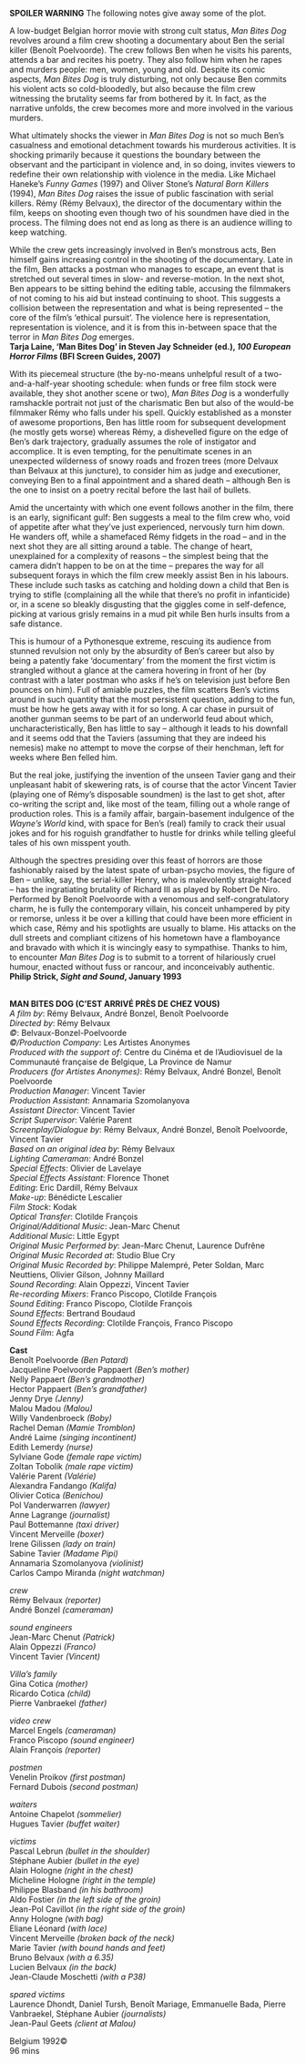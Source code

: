 

**SPOILER WARNING** The following notes give away some of the plot.

A low-budget Belgian horror movie with strong cult status, _Man Bites Dog_ revolves around a film crew shooting a documentary about Ben the serial killer (Benoît Poelvoorde). The crew follows Ben when he visits his parents, attends a bar and recites his poetry. They also follow him when he rapes and murders people: men, women, young and old. Despite its comic aspects, _Man Bites Dog_ is truly disturbing, not only because Ben commits his violent acts so cold-bloodedly, but also because the film crew witnessing the brutality seems far from bothered by it. In fact, as the narrative unfolds, the crew becomes more and more involved in the various murders.

What ultimately shocks the viewer in _Man Bites Dog_ is not so much Ben’s casualness and emotional detachment towards his murderous activities. It is shocking primarily because it questions the boundary between the observant and the participant in violence and, in so doing, invites viewers to redefine their own relationship with violence in the media. Like Michael Haneke’s _Funny Games_ (1997) and Oliver Stone’s _Natural Born Killers_ (1994), _Man Bites Dog_ raises the issue of public fascination with serial killers. Rémy (Rémy Belvaux), the director of the documentary within the film, keeps on shooting even though two of his soundmen have died in the process. The filming does not end as long as there is an audience willing to keep watching.

While the crew gets increasingly involved in Ben’s monstrous acts, Ben himself gains increasing control in the shooting of the documentary. Late in the film, Ben attacks a postman who manages to escape, an event that is stretched out several times in slow- and reverse-motion. In the next shot, Ben appears to be sitting behind the editing table, accusing the filmmakers of not coming to his aid but instead continuing to shoot. This suggests a collision between the representation and what is being represented – the core of the film’s ‘ethical pursuit’. The violence here is representation, representation is violence, and it is from this in-between space that the terror in _Man Bites Dog_ emerges.  
**Tarja Laine, ‘Man Bites Dog’ in Steven Jay Schneider (ed.), _100 European Horror Films_ (BFI Screen Guides, 2007)**

With its piecemeal structure (the by-no-means unhelpful result of a two-and-a-half-year shooting schedule: when funds or free film stock were available, they shot another scene or two), _Man Bites Dog_ is a wonderfully ramshackle portrait not just of the charismatic Ben but also of the would-be filmmaker Rémy who falls under his spell. Quickly established as a monster of awesome proportions, Ben has little room for subsequent development (he mostly gets worse) whereas Rémy, a dishevelled figure on the edge of Ben’s dark trajectory, gradually assumes the role of instigator and accomplice. It is even tempting, for the penultimate scenes in an unexpected wilderness of snowy roads and frozen trees (more Delvaux than Belvaux at this juncture), to consider him as judge and executioner, conveying Ben to a final appointment and a shared death – although Ben is the one to insist on a poetry recital before the last hail of bullets.

Amid the uncertainty with which one event follows another in the film, there is an early, significant gulf: Ben suggests a meal to the film crew who, void of appetite after what they’ve just experienced, nervously turn him down. He wanders off, while a shamefaced Rémy fidgets in the road – and in the next shot they are all sitting around a table. The change of heart, unexplained for a complexity of reasons – the simplest being that the camera didn’t happen to be on at the time – prepares the way for all subsequent forays in which the film crew meekly assist Ben in his labours. These include such tasks as catching and holding down a child that Ben is trying to stifle (complaining all the while that there’s no profit in infanticide) or, in a scene so bleakly disgusting that the giggles come in self-defence, picking at various grisly remains in a mud pit while Ben hurls insults from a safe distance.

This is humour of a Pythonesque extreme, rescuing its audience from stunned revulsion not only by the absurdity of Ben’s career but also by being a patently fake ‘documentary’ from the moment the first victim is strangled without a glance at the camera hovering in front of her (by contrast with a later postman who asks if he’s on television just before Ben pounces on him). Full of amiable puzzles, the film scatters Ben’s victims around in such quantity that the most persistent question, adding to the fun, must be how he gets away with it for so long. A car chase in pursuit of another gunman seems to be part of an underworld feud about which, uncharacteristically, Ben has little to say – although it leads to his downfall and it seems odd that the Taviers (assuming that they are indeed his nemesis) make no attempt to move the corpse of their henchman, left for weeks where Ben felled him.

But the real joke, justifying the invention of the unseen Tavier gang and their unpleasant habit of skewering rats, is of course that the actor Vincent Tavier (playing one of Rémy’s disposable soundmen) is the last to get shot, after  
co-writing the script and, like most of the team, filling out a whole range of production roles. This is a family affair, bargain-basement indulgence of the _Wayne’s World_ kind, with space for Ben’s (real) family to crack their usual jokes and for his roguish grandfather to hustle for drinks while telling gleeful tales of his own misspent youth.

Although the spectres presiding over this feast of horrors are those fashionably raised by the latest spate of urban-psycho movies, the figure of Ben – unlike, say, the serial-killer Henry, who is malevolently straight-faced – has the ingratiating brutality of Richard III as played by Robert De Niro. Performed by Benoît Poelvoorde with a venomous and self-congratulatory charm, he is fully the contemporary villain, his conceit unhampered by pity or remorse, unless it be over a killing that could have been more efficient in which case, Rémy and his spotlights are usually to blame. His attacks on the dull streets and compliant citizens of his hometown have a flamboyance and bravado with which it is wincingly easy to sympathise. Thanks to him, to encounter _Man Bites Dog_ is to submit to a torrent of hilariously cruel humour, enacted without fuss or rancour, and inconceivably authentic.  
**Philip Strick, _Sight and Sound_, January 1993**
<br><br>

**MAN BITES DOG (C’EST ARRIVÉ PRÈS DE CHEZ VOUS)**  
_A film by_: Rémy Belvaux, André Bonzel,  Benoît Poelvoorde  
_Directed by_: Rémy Belvaux  
_©_: Belvaux-Bonzel-Poelvoorde  
_©/Production Company_: Les Artistes Anonymes  
_Produced with the support of_: Centre du Cinéma et de l’Audiovisuel de la Communauté française de Belgique, La Province de Namur  
_Producers (for Artistes Anonymes)_: Rémy Belvaux, André Bonzel, Benoît Poelvoorde  
_Production Manager_: Vincent Tavier  
_Production Assistant_: Annamaria Szomolanyova  
_Assistant Director_: Vincent Tavier  
_Script Supervisor_: Valérie Parent  
_Screenplay/Dialogue by_: Rémy Belvaux,  André Bonzel, Benoît Poelvoorde, Vincent Tavier  
_Based on an original idea by_: Rémy Belvaux  
_Lighting Cameraman_: André Bonzel  
_Special Effects_: Olivier de Lavelaye  
_Special Effects Assistant_: Florence Thonet  
_Editing_: Eric Dardill, Rémy Belvaux  
_Make-up_: Bénédicte Lescalier  
_Film Stock_: Kodak  
_Optical Transfer_: Clotilde François  
_Original/Additional Music_: Jean-Marc Chenut  
_Additional Music_: Little Egypt  
_Original Music Performed by_: Jean-Marc Chenut, Laurence Dufrêne  
_Original Music Recorded at_: Studio Blue Cry  
_Original Music Recorded by_: Philippe Malempré, Peter Soldan, Marc Neuttiens, Olivier Gilson, Johnny Maillard  
_Sound Recording_: Alain Oppezzi, Vincent Tavier  
_Re-recording Mixers_: Franco Piscopo,  Clotilde François  
_Sound Editing_: Franco Piscopo, Clotilde François  
_Sound Effects_: Bertrand Boudaud  
_Sound Effects Recording_: Clotilde François,  Franco Piscopo  
_Sound Film_: Agfa

**Cast**  
Benoît Poelvoorde _(Ben Patard)_  
Jacqueline Poelvoorde Pappaert _(Ben’s mother)_  
Nelly Pappaert _(Ben’s grandmother)_  
Hector Pappaert _(Ben’s grandfather)_  
Jenny Drye _(Jenny)_  
Malou Madou _(Malou)_  
Willy Vandenbroeck _(Boby)_  
Rachel Deman _(Mamie Tromblon)_  
André Laime _(singing incontinent)_  
Edith Lemerdy _(nurse)_  
Sylviane Gode _(female rape victim)_  
Zoltan Tobolik _(male rape victim)_  
Valérie Parent _(Valérie)_  
Alexandra Fandango _(Kalifa)_  
Olivier Cotica _(Benichou)_  
Pol Vanderwarren _(lawyer)_  
Anne Lagrange _(journalist)_  
Paul Bottemanne _(taxi driver)_  
Vincent Merveille _(boxer)_  
Irene Gilissen _(lady on train)_  
Sabine Tavier _(Madame Pipi)_  
Annamaria Szomolanyova _(violinist)_  
Carlos Campo Miranda _(night watchman)_

_crew_  
Rémy Belvaux _(reporter)_  
André Bonzel _(cameraman)_

_sound engineers_  
Jean-Marc Chenut _(Patrick)_  
Alain Oppezzi _(Franco)_  
Vincent Tavier _(Vincent)_

_Villa’s family_  
Gina Cotica _(mother)_  
Ricardo Cotica _(child)_  
Pierre Vanbraekel _(father)_

_video crew_  
Marcel Engels _(cameraman)_  
Franco Piscopo _(sound engineer)_  
Alain François _(reporter)_

_postmen_  
Venelin Proikov _(first postman)_  
Fernard Dubois _(second postman)_

_waiters_  
Antoine Chapelot _(sommelier)_  
Hugues Tavier _(buffet waiter)_

_victims_  
Pascal Lebrun _(bullet in the shoulder)_  
Stéphane Aubier _(bullet in the eye)_  
Alain Hologne _(right in the chest)_  
Micheline Hologne _(right in the temple)_  
Philippe Blasband _(in his bathroom)_  
Aldo Fostier _(in the left side of the groin)_  
Jean-Pol Cavillot _(in the right side of the groin)_  
Anny Hologne _(with bag)_  
Eliane Léonard _(with lace)_  
Vincent Merveille _(broken back of the neck)_  
Marie Tavier _(with bound hands and feet)_  
Bruno Belvaux _(with a 6.35)_  
Lucien Belvaux _(in the back)_  
Jean-Claude Moschetti _(with a P38)_

_spared victims_  
Laurence Dhondt, Daniel Tursh, Benoît Mariage, Emmanuelle Bada, Pierre Vanbraekel,  Stéphane Aubier _(journalists)_  
Jean-Paul Geets _(client at Malou)_

Belgium 1992©  
96 mins<br>
<br>
<!--stackedit_data:
eyJoaXN0b3J5IjpbLTEzNDg3MjU0OF19
-->